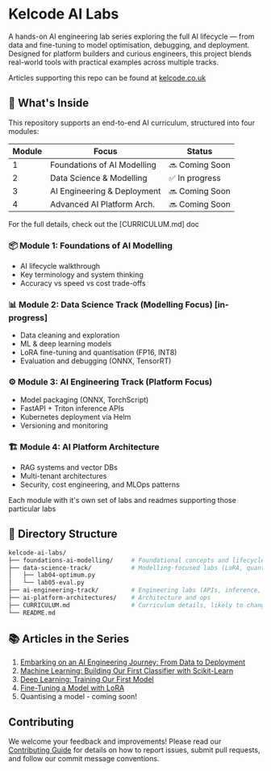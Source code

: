 # Kelcode AI Labs

A hands-on AI engineering lab series exploring the full AI lifecycle — from data and fine-tuning to model optimisation, debugging, and deployment. Designed for platform builders and curious engineers, this project blends real-world tools with practical examples across multiple tracks.

Articles supporting this repo can be found at [kelcode.co.uk](https://kelcode.co.uk)

## 🧠 What's Inside

This repository supports an end-to-end AI curriculum, structured into four modules:

| Module | Focus                         | Status          |
|--------|-------------------------------|-----------------|
| 1      | Foundations of AI Modelling   | 🔜 Coming Soon  |
| 2      | Data Science & Modelling      | ✅ In progress  |
| 3      | AI Engineering & Deployment   | 🔜 Coming Soon  |
| 4      | Advanced AI Platform Arch.    | 🔜 Coming Soon  |

For the full details, check out the [CURRICULUM.md] doc

### 📦 Module 1: Foundations of AI Modelling
- AI lifecycle walkthrough
- Key terminology and system thinking
- Accuracy vs speed vs cost trade-offs

### 📊 Module 2: Data Science Track (Modelling Focus) [in-progress]
- Data cleaning and exploration
- ML & deep learning models
- LoRA fine-tuning and quantisation (FP16, INT8)
- Evaluation and debugging (ONNX, TensorRT)

### ⚙️ Module 3: AI Engineering Track (Platform Focus)
- Model packaging (ONNX, TorchScript)
- FastAPI + Triton inference APIs
- Kubernetes deployment via Helm
- Versioning and monitoring

### 🏗️ Module 4: AI Platform Architecture
- RAG systems and vector DBs
- Multi-tenant architectures
- Security, cost engineering, and MLOps patterns

Each module with it's own set of labs and readmes supporting those particular labs

## 📁 Directory Structure

```bash
kelcode-ai-labs/
├── foundations-ai-modelling/     # Foundational concepts and lifecycle labs
├── data-science-track/           # Modelling-focused labs (LoRA, quant, ONNX, etc.)
│   ├── lab04-optimum.py
│   └── lab05-eval.py
├── ai-engineering-track/         # Engineering labs (APIs, inference, k8s)
├── ai-platform-architectures/    # Architecture and ops
├── CURRICULUM.md                 # Curriculum details, likely to change over time
└── README.md
```

## 📚 Articles in the Series

1. [Embarking on an AI Engineering Journey: From Data to Deployment](https://kelcode.co.uk/embarking-on-an-ai-engineering-journey)
2. [Machine Learning: Building Our First Classifier with Scikit-Learn](https://kelcode.co.uk/classical-machine-learning-iris-dataset-and-scikitlearn/)
3. [Deep Learning: Training Our First Model](https://kelcode.co.uk/deep-learning-training-our-first-model/)
4. [Fine-Tuning a Model with LoRA](https://kelcode.co.uk/fine-tuning-a-model-with-lora/)
5. Quantising a model - coming soon!

## Contributing

We welcome your feedback and improvements!
Please read our [Contributing Guide](CONTRIBUTING.md) for details on how to report issues, submit pull requests, and follow our commit message conventions.
